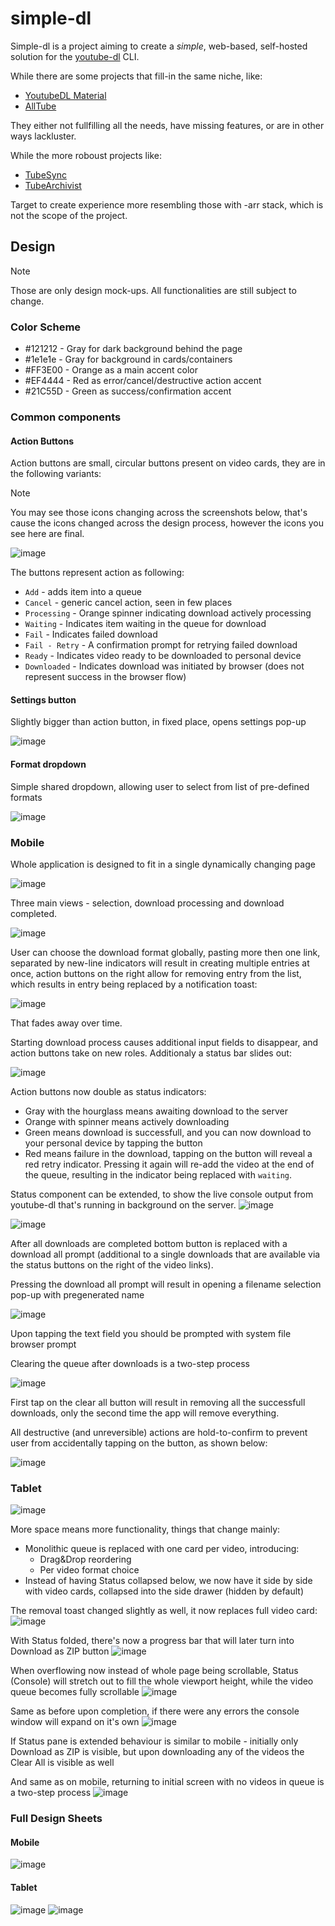 # simple-dl

Simple-dl is a project aiming to create a *simple*, web-based, self-hosted solution for the [youtube-dl](https://github.com/ytdl-org/youtube-dl) CLI.

While there are some projects that fill-in the same niche, like:
- [YoutubeDL Material](https://github.com/Tzahi12345/YoutubeDL-Material)
- [AllTube](https://github.com/Rudloff/alltube)

They either not fullfilling all the needs, have missing features, or are in other ways lackluster.

While the more roboust projects like:
- [TubeSync](https://github.com/meeb/tubesync)
- [TubeArchivist](https://github.com/tubearchivist/tubearchivist)

Target to create experience more resembling those with -arr stack, which is not the scope of the project.

## Design
>[!NOTE]
>Those are only design mock-ups. All functionalities are still subject to change.

### Color Scheme
- #121212 - Gray for dark background behind the page
- #1e1e1e - Gray for background in cards/containers
- #FF3E00 - Orange as a main accent color
- #EF4444 - Red as error/cancel/destructive action accent
- #21C55D - Green as success/confirmation accent

### Common components
#### Action Buttons
Action buttons are small, circular buttons present on video cards, they are in the following variants:

>[!NOTE]
>You may see those icons changing across the screenshots below, that's cause the icons changed across the design process, however the icons you see here are final.

![image](https://github.com/user-attachments/assets/b1ccd6ed-3b07-4f00-ba1d-ec385bb767dd)

The buttons represent action as following:
- `Add` - adds item into a queue
- `Cancel` - generic cancel action, seen in few places
- `Processing` - Orange spinner indicating download actively processing
- `Waiting` - Indicates item waiting in the queue for download
- `Fail` - Indicates failed download
- `Fail - Retry` - A confirmation prompt for retrying failed download
- `Ready` - Indicates video ready to be downloaded to personal device
- `Downloaded` - Indicates download was initiated by browser (does not represent success in the browser flow)

#### Settings button
Slightly bigger than action button, in fixed place, opens settings pop-up

![image](https://github.com/user-attachments/assets/3132c1e1-a7d4-461b-a744-c52174ab1705)

#### Format dropdown
Simple shared dropdown, allowing user to select from list of pre-defined formats 

![image](https://github.com/user-attachments/assets/0b63b14f-8df3-43c6-a6a1-9031a648405a)

### Mobile
Whole application is designed to fit in a single dynamically changing page

![image](https://github.com/user-attachments/assets/67a190cb-79c8-408e-a2b0-83967c5c3b39)

Three main views - selection, download processing and download completed.

![image](https://github.com/user-attachments/assets/caeb6c1f-e3cd-45de-b230-83f6540d61a0)

User can choose the download format globally, pasting more then one link, separated by new-line indicators will result in creating multiple entries at once, action buttons on the right allow for removing entry from the list, which results in entry being replaced by a notification toast:

![image](https://github.com/user-attachments/assets/f122d7e7-b214-4972-9c89-727bbf3e2f19)

That fades away over time.

Starting download process causes additional input fields to disappear, and action buttons take on new roles. Additionaly a status bar slides out:

![image](https://github.com/user-attachments/assets/d7295683-01de-4578-989a-98135f5094b2)

Action buttons now double as status indicators:
- Gray with the hourglass means awaiting download to the server
- Orange with spinner means actively downloading
- Green means download is successfull, and you can now download to your personal device by tapping the button
- Red means failure in the download, tapping on the button will reveal a red retry indicator. Pressing it again will re-add the video at the end of the queue, resulting in the indicator being replaced with `waiting`.

Status component can be extended, to show the live console output from youtube-dl that's running in background on the server.
![image](https://github.com/user-attachments/assets/51220cb2-3309-4eec-902d-d1ad43793d83)

![image](https://github.com/user-attachments/assets/a402a4c6-9455-4c4d-bd13-6d5b41b6f8d6)

After all downloads are completed bottom button is replaced with a download all prompt (additional to a single downloads that are available via the status buttons on the right of the video links).

Pressing the download all prompt will result in opening a filename selection pop-up with pregenerated name

![image](https://github.com/user-attachments/assets/5dd1917d-efed-4c88-b7ac-1e0206512b6b)

Upon tapping the text field you should be prompted with system file browser prompt

Clearing the queue after downloads is a two-step process

![image](https://github.com/user-attachments/assets/be5c6892-ed19-4a54-b1fc-a60fb8da4172)

First tap on the clear all button will result in removing all the successfull downloads, only the second time the app will remove everything.

All destructive (and unreversible) actions are hold-to-confirm to prevent user from accidentally tapping on the button, as shown below:

![image](https://github.com/user-attachments/assets/c6779646-f45a-4966-af53-7ed86f45deda)

### Tablet
![image](https://github.com/user-attachments/assets/3ed91c2a-cb28-4a6a-934e-4742b6d46831)

More space means more functionality, things that change mainly:
- Monolithic queue is replaced with one card per video, introducing:
    - Drag&Drop reordering
    - Per video format choice
- Instead of having Status collapsed below, we now have it side by side with video cards, collapsed into the side drawer (hidden by default)
 
The removal toast changed slightly as well, it now replaces full video card:
![image](https://github.com/user-attachments/assets/f7eb1a32-d3cb-4191-abb4-06ab403908d2)

With Status folded, there's now a progress bar that will later turn into Download as ZIP button
![image](https://github.com/user-attachments/assets/947a2f09-ae57-43b2-bd45-5cf272888846)

When overflowing now instead of whole page being scrollable, Status (Console) will stretch out to fill the whole viewport height, while the video queue becomes fully scrollable
![image](https://github.com/user-attachments/assets/cbaf9669-988b-4bd7-8b1c-b28a9c038b22)

Same as before upon completion, if there were any errors the console window will expand on it's own
![image](https://github.com/user-attachments/assets/d5a57d20-aacd-4be7-89fe-d7d32f653f22)

If Status pane is extended behaviour is similar to mobile - initially only Download as ZIP is visible, but upon downloading any of the videos the Clear All is visible as well

And same as on mobile, returning to initial screen with no videos in queue is a two-step process
![image](https://github.com/user-attachments/assets/03444e32-e975-4db9-95bb-ced66fee93e7)


### Full Design Sheets
#### Mobile
![image](https://github.com/user-attachments/assets/d1eba86e-bf75-4925-a951-685e6d1648e4)

#### Tablet
![image](https://github.com/user-attachments/assets/7bb353ad-3353-45f3-b571-306a6eec16f6)
![image](https://github.com/user-attachments/assets/0d6a66e0-7070-4389-8b04-15ba35ef28fb)
